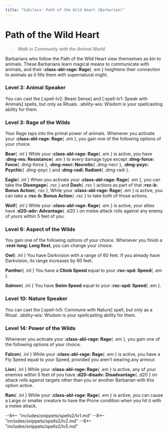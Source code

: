 ```yaml
---
title: "Subclass: Path of the Wild Heart (Barbarian)"
---
```


<p style="display:none">
Walk in Community with the Animal World
</p>

# Path of the Wild Heart

> *Walk in Community with the Animal World*

Barbarians who follow the Path of the Wild Heart view themselves as kin to animals. These Barbarians learn magical means to communicate with animals, and their **:class-abl-rage: Rage**{ .em } heightens their connection to animals as it fills them with supernatural might.

### Level 3: Animal Speaker

You can cast the [:spell-lv2: Beast Sense] and [:spell-lv1: Speak with Animals] spells, but only as Rituals. :ability-wis: Wisdom is your spellcasting ability for them.

### Level 3: Rage of the Wilds

Your Rage taps into the primal power of animals. Whenever you activate your **:class-abl-rage: Rage**{ .em }, you gain one of the following options of your choice.

**Bear**{ .inl } While your **:class-abl-rage: Rage**{ .em } is active, you have **:dmg-res: Resistance**{ .em } to every damage type except **:dmg-force: Force**{ .dmg-force }, **:dmg-necr: Necrotic**{ .dmg-necr }, **:dmg-psyc: Psychic**{ .dmg-psyc } and **:dmg-radi: Radiant**{ .dmg-radi }.

**Eagle**{ .inl } When you activate your **:class-abl-rage: Rage**{ .em }, you can take the **Disengage**{ .rsc } and **Dash**{ .rsc } actions as part of that **:rsc-b: Bonus Action**{ .rsc }, While your **:class-abl-rage: Rage**{ .em } is active, you can take a **:rsc-b: Bonus Action**{ .rsc } to take both of those actions.

**Wolf**{ .inl } While your **:class-abl-rage: Rage**{ .em } is active, your allies have **:d20-adv: Advantage**{ .d20 } on melee attack rolls against any enemy of yours within 5 feet of you.

### Level 6: Aspect of the Wilds

You gain one of the following options of your choice. Whenever you finish a **:rest-long: Long Rest**, you can change your choice.

**Owl**{ .inl } You have Darkvision with a range of 60 feet. If you already have Darkvision, its range increases by 60 feet.

**Panther**{ .inl } You have a **Climb Speed** equal to your **:rsc-spd: Speed**{ .em }.

**Salmon**{ .inl } You have **Swim Speed** equal to your **:rsc-spd: Speed**{ .em }.

### Level 10: Nature Speaker 

You can cast the [:spell-lv5: Commune with Nature] spell, but only as a Ritual. :ability-wis: Wisdom is your spellcasting ability for them.

### Level 14: Power of the Wilds  

Whenever you activate your **:class-abl-rage: Rage**{ .em }, you gain one of the following options of your choice.

**Falcon**{ .inl } While your **:class-abl-rage: Rage**{ .em } is active, you have a Fly Speed equal to your Speed, provided you aren't wearing any armour.

**Lion**{ .inl } While your **:class-abl-rage: Rage**{ .em } is active, any of your enemies within 5 feet of you have **:d20-disadv: Disadvantage**{ .d20 } on attack rolls against targets other than you or another Barbarian with this option active.

**Ram**{ .inl } While your **:class-abl-rage: Rage**{ .em } is active, you can cause a Large or smaller creature to have the Prone condition when you hit it with a melee attack.

--8<-- "includes/snippets/spells2/lv1.md"
--8<-- "includes/snippets/spells2/lv2.md"
--8<-- "includes/snippets/spells2/lv5.md"